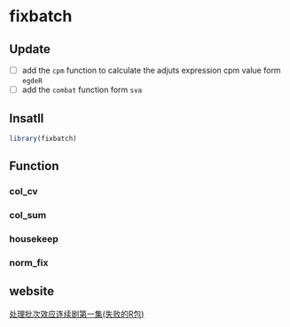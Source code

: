 
<!-- README.md is generated from README.Rmd. Please edit that file -->

# fixbatch

<!-- badges: start -->
<!-- badges: end -->

## Update

- [ ] add the `cpm` function to calculate the adjuts expression cpm value form `egdeR`
- [ ] add the `combat` function form `sva`

## Insatll

``` r
library(fixbatch)
```

## Function

### col\_cv

### col\_sum

### housekeep

### norm\_fix

## website

[处理批次效应连续剧第一集(失败的R包)](https://abego.cn/2020/12/14/remove-the-batch-effect-series-1-a-imcomplete-r-package/)
